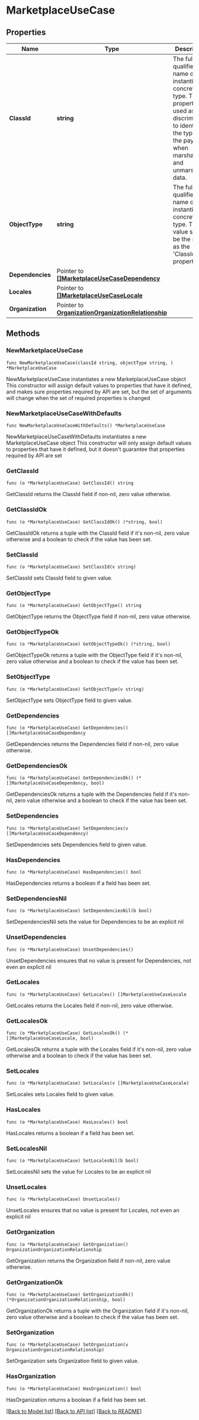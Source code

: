 # MarketplaceUseCase

## Properties

Name | Type | Description | Notes
------------ | ------------- | ------------- | -------------
**ClassId** | **string** | The fully-qualified name of the instantiated, concrete type. This property is used as a discriminator to identify the type of the payload when marshaling and unmarshaling data. | [default to "marketplace.UseCase"]
**ObjectType** | **string** | The fully-qualified name of the instantiated, concrete type. The value should be the same as the &#39;ClassId&#39; property. | [default to "marketplace.UseCase"]
**Dependencies** | Pointer to [**[]MarketplaceUseCaseDependency**](MarketplaceUseCaseDependency.md) |  | [optional] 
**Locales** | Pointer to [**[]MarketplaceUseCaseLocale**](MarketplaceUseCaseLocale.md) |  | [optional] 
**Organization** | Pointer to [**OrganizationOrganizationRelationship**](OrganizationOrganizationRelationship.md) |  | [optional] 

## Methods

### NewMarketplaceUseCase

`func NewMarketplaceUseCase(classId string, objectType string, ) *MarketplaceUseCase`

NewMarketplaceUseCase instantiates a new MarketplaceUseCase object
This constructor will assign default values to properties that have it defined,
and makes sure properties required by API are set, but the set of arguments
will change when the set of required properties is changed

### NewMarketplaceUseCaseWithDefaults

`func NewMarketplaceUseCaseWithDefaults() *MarketplaceUseCase`

NewMarketplaceUseCaseWithDefaults instantiates a new MarketplaceUseCase object
This constructor will only assign default values to properties that have it defined,
but it doesn't guarantee that properties required by API are set

### GetClassId

`func (o *MarketplaceUseCase) GetClassId() string`

GetClassId returns the ClassId field if non-nil, zero value otherwise.

### GetClassIdOk

`func (o *MarketplaceUseCase) GetClassIdOk() (*string, bool)`

GetClassIdOk returns a tuple with the ClassId field if it's non-nil, zero value otherwise
and a boolean to check if the value has been set.

### SetClassId

`func (o *MarketplaceUseCase) SetClassId(v string)`

SetClassId sets ClassId field to given value.


### GetObjectType

`func (o *MarketplaceUseCase) GetObjectType() string`

GetObjectType returns the ObjectType field if non-nil, zero value otherwise.

### GetObjectTypeOk

`func (o *MarketplaceUseCase) GetObjectTypeOk() (*string, bool)`

GetObjectTypeOk returns a tuple with the ObjectType field if it's non-nil, zero value otherwise
and a boolean to check if the value has been set.

### SetObjectType

`func (o *MarketplaceUseCase) SetObjectType(v string)`

SetObjectType sets ObjectType field to given value.


### GetDependencies

`func (o *MarketplaceUseCase) GetDependencies() []MarketplaceUseCaseDependency`

GetDependencies returns the Dependencies field if non-nil, zero value otherwise.

### GetDependenciesOk

`func (o *MarketplaceUseCase) GetDependenciesOk() (*[]MarketplaceUseCaseDependency, bool)`

GetDependenciesOk returns a tuple with the Dependencies field if it's non-nil, zero value otherwise
and a boolean to check if the value has been set.

### SetDependencies

`func (o *MarketplaceUseCase) SetDependencies(v []MarketplaceUseCaseDependency)`

SetDependencies sets Dependencies field to given value.

### HasDependencies

`func (o *MarketplaceUseCase) HasDependencies() bool`

HasDependencies returns a boolean if a field has been set.

### SetDependenciesNil

`func (o *MarketplaceUseCase) SetDependenciesNil(b bool)`

 SetDependenciesNil sets the value for Dependencies to be an explicit nil

### UnsetDependencies
`func (o *MarketplaceUseCase) UnsetDependencies()`

UnsetDependencies ensures that no value is present for Dependencies, not even an explicit nil
### GetLocales

`func (o *MarketplaceUseCase) GetLocales() []MarketplaceUseCaseLocale`

GetLocales returns the Locales field if non-nil, zero value otherwise.

### GetLocalesOk

`func (o *MarketplaceUseCase) GetLocalesOk() (*[]MarketplaceUseCaseLocale, bool)`

GetLocalesOk returns a tuple with the Locales field if it's non-nil, zero value otherwise
and a boolean to check if the value has been set.

### SetLocales

`func (o *MarketplaceUseCase) SetLocales(v []MarketplaceUseCaseLocale)`

SetLocales sets Locales field to given value.

### HasLocales

`func (o *MarketplaceUseCase) HasLocales() bool`

HasLocales returns a boolean if a field has been set.

### SetLocalesNil

`func (o *MarketplaceUseCase) SetLocalesNil(b bool)`

 SetLocalesNil sets the value for Locales to be an explicit nil

### UnsetLocales
`func (o *MarketplaceUseCase) UnsetLocales()`

UnsetLocales ensures that no value is present for Locales, not even an explicit nil
### GetOrganization

`func (o *MarketplaceUseCase) GetOrganization() OrganizationOrganizationRelationship`

GetOrganization returns the Organization field if non-nil, zero value otherwise.

### GetOrganizationOk

`func (o *MarketplaceUseCase) GetOrganizationOk() (*OrganizationOrganizationRelationship, bool)`

GetOrganizationOk returns a tuple with the Organization field if it's non-nil, zero value otherwise
and a boolean to check if the value has been set.

### SetOrganization

`func (o *MarketplaceUseCase) SetOrganization(v OrganizationOrganizationRelationship)`

SetOrganization sets Organization field to given value.

### HasOrganization

`func (o *MarketplaceUseCase) HasOrganization() bool`

HasOrganization returns a boolean if a field has been set.


[[Back to Model list]](../README.md#documentation-for-models) [[Back to API list]](../README.md#documentation-for-api-endpoints) [[Back to README]](../README.md)


